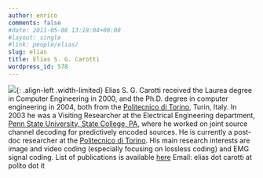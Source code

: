 ```yaml
---
author: enrico
comments: false
#date: 2011-05-08 13:18:04+00:00
#layout: single
#link: people/elias/
slug: elias
title: Elias S. G. Carotti
wordpress_id: 578
---
```


[![]({{site.baseurl}}/res/2011/05/Elias_bw_256.png)]({{site.baseurl}}/res/2011/05/Elias_bw_256.png){: .align-left .width-limited} Elias S. G. Carotti received the Laurea degree in Computer Engineering in 2000, and the Ph.D. degree in computer engineering in 2004, both from the [Politecnico di Torino](http://www.polito.it), Turin, Italy. In 2003 he was a Visiting Researcher at the Electrical Engineering department, [Penn State University, State College, PA](http://www.psu.edu), where he worked on joint source channel decoding for predictively encoded sources. He is currently a post-doc researcher at the [Politecnico di Torino](http://www.polito.it). His main research interests are image and video coding (especially focusing on lossless coding) and EMG signal coding.
List of publications is available [here]({{site.baseurl}}/publications)
Email: elias dot carotti at polito dot it
